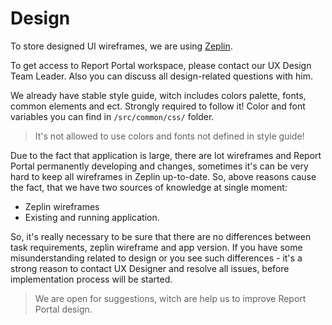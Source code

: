# Design

To store designed UI wireframes, we are using [Zeplin](https://zeplin.io/).

To get access to Report Portal workspace, please contact our UX Design Team Leader.
Also you can discuss all design-related questions with him.

We already have stable style guide, witch includes colors palette, fonts, common elements and ect.
Strongly required to follow it! Color and font variables you can find in `/src/common/css/` folder.

> It's not allowed to use colors and fonts not defined in style guide!

Due to the fact that application is large, there are lot wireframes and Report Portal permanently developing and changes,
sometimes it's can be very hard to keep all wireframes in Zeplin up-to-date.
So, above reasons cause the fact, that we have two sources of knowledge at single moment:

- Zeplin wireframes
- Existing and running application.

So, it's really necessary to be sure that there are no differences between task requirements,
zeplin wireframe and app version.
If you have some misunderstanding related to design or you see such differences -
it's a strong reason to contact UX Designer and resolve all issues, before implementation process will be started.

> We are open for suggestions, witch are help us to improve Report Portal design.
